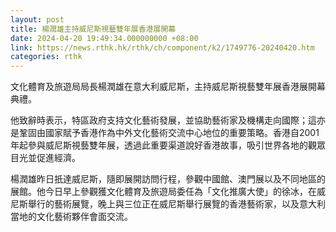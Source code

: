```yaml
---
layout: post
title: 楊潤雄主持威尼斯視藝雙年展香港展開幕
date: 2024-04-20 19:49:34.000000000 +08:00
link: https://news.rthk.hk/rthk/ch/component/k2/1749776-20240420.htm
categories: rthk
---
```


文化體育及旅遊局局長楊潤雄在意大利威尼斯，主持威尼斯視藝雙年展香港展開幕典禮。

他致辭時表示，特區政府支持文化藝術發展，並協助藝術家及機構走向國際；這亦是鞏固由國家賦予香港作為中外文化藝術交流中心地位的重要策略。香港自2001年起參與威尼斯視藝雙年展，透過此重要渠道說好香港故事，吸引世界各地的觀眾目光並促進經濟。
 
楊潤雄昨日扺達威尼斯，隨即展開訪問行程，參觀中國館、澳門展以及不同地區的展館。他今日早上參觀獲文化體育及旅遊局委任為「文化推廣大使」的徐冰，在威尼斯舉行的藝術展覽，晚上與三位正在威尼斯舉行展覽的香港藝術家，以及意大利當地的文化藝術夥伴會面交流。
